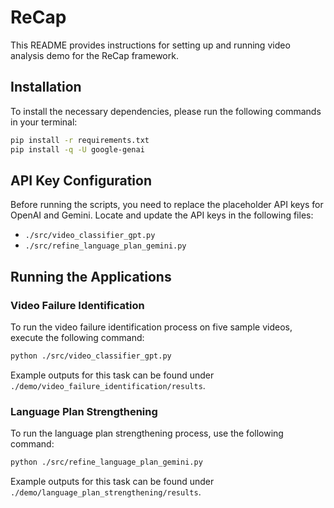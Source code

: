 # ReCap

This README provides instructions for setting up and running video analysis demo for the ReCap framework.

## Installation

To install the necessary dependencies, please run the following commands in your terminal:

```bash
pip install -r requirements.txt
pip install -q -U google-genai
```

## API Key Configuration

Before running the scripts, you need to replace the placeholder API keys for OpenAI and Gemini. Locate and update the API keys in the following files:

* `./src/video_classifier_gpt.py`
* `./src/refine_language_plan_gemini.py`

## Running the Applications

### Video Failure Identification

To run the video failure identification process on five sample videos, execute the following command:

```bash
python ./src/video_classifier_gpt.py
```

Example outputs for this task can be found under `./demo/video_failure_identification/results`.

### Language Plan Strengthening

To run the language plan strengthening process, use the following command:

```bash
python ./src/refine_language_plan_gemini.py
```

Example outputs for this task can be found under `./demo/language_plan_strengthening/results`.
